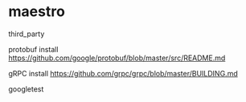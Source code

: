 # maestro

third_party

protobuf install
https://github.com/google/protobuf/blob/master/src/README.md

gRPC install
https://github.com/grpc/grpc/blob/master/BUILDING.md

googletest
